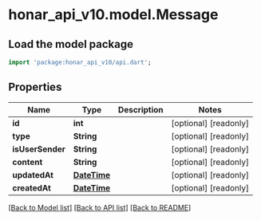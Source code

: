 # honar_api_v10.model.Message

## Load the model package
```dart
import 'package:honar_api_v10/api.dart';
```

## Properties

Name | Type | Description | Notes
------------ | ------------- | ------------- | -------------
**id** | **int** |  | [optional] [readonly]
**type** | **String** |  | [optional] [readonly]
**isUserSender** | **String** |  | [optional] [readonly]
**content** | **String** |  | [optional] [readonly]
**updatedAt** | [**DateTime**](DateTime.md) |  | [optional] [readonly]
**createdAt** | [**DateTime**](DateTime.md) |  | [optional] [readonly]

[[Back to Model list]](../README.md#documentation-for-models) [[Back to API list]](../README.md#documentation-for-api-endpoints) [[Back to README]](../README.md)


